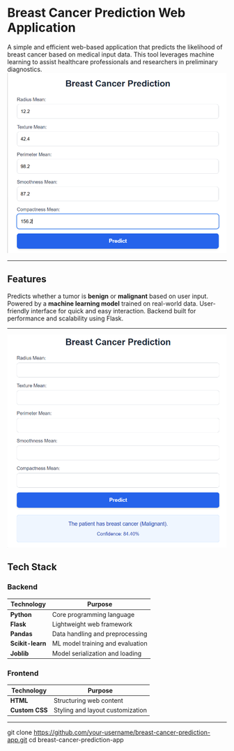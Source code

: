 # Breast Cancer Prediction Web Application

A simple and efficient web-based application that predicts the likelihood of breast cancer based on medical input data. This tool leverages machine learning to assist healthcare professionals and researchers in preliminary diagnostics.
![Landing Page](images/img1.png)

---

## Features

Predicts whether a tumor is **benign** or **malignant** based on user input.
Powered by a **machine learning model** trained on real-world data.
User-friendly interface for quick and easy interaction.
Backend built for performance and scalability using Flask.

---
![Prediction](images/img2.png)

## Tech Stack

### Backend
| Technology    | Purpose                               |
|---------------|----------------------------------------|
| **Python**     | Core programming language              |
| **Flask**      | Lightweight web framework              |
| **Pandas**     | Data handling and preprocessing        |
| **Scikit-learn** | ML model training and evaluation     |
| **Joblib**     | Model serialization and loading        |

### Frontend
| Technology    | Purpose                         |
|---------------|----------------------------------|
| **HTML**       | Structuring web content          |
| **Custom CSS** | Styling and layout customization |

---
git clone https://github.com/your-username/breast-cancer-prediction-app.git
cd breast-cancer-prediction-app
